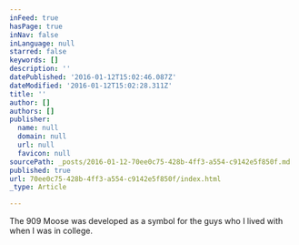 ```yaml
---
inFeed: true
hasPage: true
inNav: false
inLanguage: null
starred: false
keywords: []
description: ''
datePublished: '2016-01-12T15:02:46.087Z'
dateModified: '2016-01-12T15:02:28.311Z'
title: ''
author: []
authors: []
publisher:
  name: null
  domain: null
  url: null
  favicon: null
sourcePath: _posts/2016-01-12-70ee0c75-428b-4ff3-a554-c9142e5f850f.md
published: true
url: 70ee0c75-428b-4ff3-a554-c9142e5f850f/index.html
_type: Article

---
```

The 909 Moose was developed as a symbol for the guys who I lived with when I was in college.
